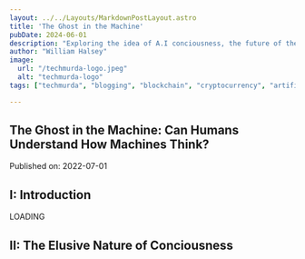 ```yaml
---
layout: ../../Layouts/MarkdownPostLayout.astro
title: 'The Ghost in the Machine'
pubDate: 2024-06-01
description: "Exploring the idea of A.I conciousness, the future of the technology and its relationship to humanity."
author: "William Halsey"
image:
  url: "/techmurda-logo.jpeg"
  alt: "techmurda-logo"
tags: ["techmurda", "blogging", "blockchain", "cryptocurrency", "artificial intelligence", "technical writing", "tech murda", "cybersecurity", "blockchain security", "web3"]

---
```


## The Ghost in the Machine: Can Humans Understand How Machines Think?

Published on: 2022-07-01

## I: Introduction

LOADING

## II: The Elusive Nature of Conciousness
